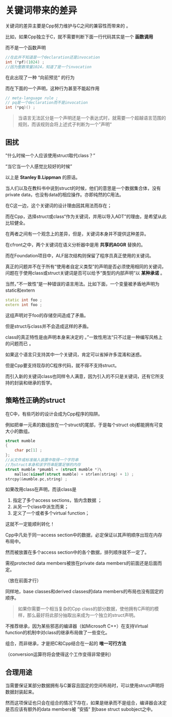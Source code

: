 # 关键词带来的差异

关键词的差异主要是Cpp努力维护与C之间的兼容性而带来的 。

比如，如果Cpp独立于C，就不需要判断下面一行代码其实是一个 **函数调用** 

而不是一个函数声明

```cpp
//在此并不知道是一个declaration还是invocation
int (*pf)(1024) ;
//因为整数常量1024，知道了是一个invocation
```

在此出现了一种 “向前预览“ 的行为

而在下面的一个声明，这种行为甚至不能起作用

```cpp
// meta-language rule ;
// pq是一个declaration而不是invocation
int (*pq)() ;
```

> 当语言无法区分是一个声明还是一个表达式时，就需要一个超越语言范围的规则，而该规则会将上述式子判断为一个”声明“

## 困扰

”什么时候一个人应该使用struct取代class？”

“当它当一个人感觉比较好的时候”

以上是 **Stanley B.Lippman** 的原话。

当人们以及在教科书中说到struct的时候，他们的意思是一个数据集合体，没有private data，也没有data的相应操作。亦即纯然的C用法。

在C这一边，这个关键词的设计理由因其用法而存在；

而在Cpp，选择struct或class“作为关键词，并用以导入ADT”的理由，是希望从此比较健全。

在两者之间有一个观念上的差异，但是，关键词本身并不提供这种差异。

在cfront之中，两个关键词在语义分析器中是用 **共享的AGGR** 替换的。

而在Foundation项目中，ALF层次结构则保留了程序员真正使用的关键词。

真正的问题并不在于所有“使用者自定义类型”的声明是否必须使用相同的关键词，问题在于使用class或struct关键词是否可以给予“类型的内部声明“以 **某种承诺** 。

当然，”不一致性“是一种错误的语言用法。比如下面，一个变量被矛盾地声明为static和extern

```cpp
static int foo ;
extern int foo ;
```

这组声明对于foo的存储空间造成了矛盾。

但是struct与class并不会造成这样的矛盾。

class的真正特性是由声明本身来决定的 。”一致性用法“只不过是一种编写风格上的问题而已 。

如果这个语言只支持其中一个关键词，肯定可以省掉许多混淆和迷惑。

但是Cpp要支持现存的C程序代码，就不得不支持struct。

而引入新的关键词class也同样令人满意，因为引入的不只是关键词，还有它所支持的封装和继承的哲学。

## 策略性正确的struct

在C中，有些巧妙的设计会成为Cpp程序的陷阱。

例如把单一元素的数组放在一个struct的尾部，于是每个struct obj都能拥有可变大小的数组。

``` c
struct mumble
{
    char pc[1] ;
};
//从文件或标准输入装置中取得一个字符串
//为struct本身和该字符串配置足够的内存
struct mumble *pmumbl = (struct mumble *)\
    malloc(sizeof(struct mumble) + strlen(string) + 1) ;
strcpy(&mumble.pc,string) ;
```

如果改用class在声明，而该class是

1. 指定了多个access sections，皆内含数据 ；
2. 从另一个class中派生而来；
3. 定义了一个或者多个virtual function；

这就不一定能顺利转化！

Cpp中凡处于同一access section中的数据，必定保证以其声明顺序出现在内存布局中。

然而被放置在多个access section中的各个数据，排列顺序就不一定了。

需视protected data members被放在private data members的前面还是后面而定。

（放在前面才行）

同样地，base classes和derived classes的data members的布局也没有固定的顺序。

> 如果你需要一个相当复杂的Cpp class的部分数据，使他拥有C声明的模样，那么最好将此部分抽取出来成为一个独立的struct声明。

不推荐继承，因为某些邪恶的编译器（如Microsoft C++）在支持Virtual function的机制中对class的继承布局做了一些变化。

组合，而非继承，才是把C和Cpp结合在一起的 **唯一可行方法**

（conversion运算符将会使得这个工作变得非常便利）

## 合理用途

当需要保证某部分数据拥有与C兼容且固定的空间布局时，可以使用struct声明将数据封装起来。

然而这项保证也只会在组合的情况下存在，如果是继承而不是组合，编译器会决定是否应该有额外的data members被 ”安插“ 到base struct subobject之中。